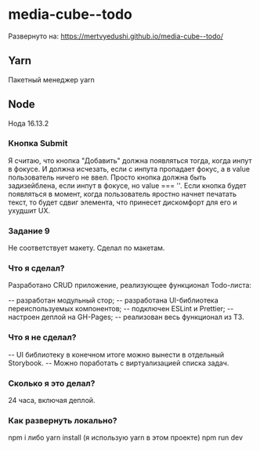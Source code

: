 # media-cube--todo
Развернуто на: https://mertvyedushi.github.io/media-cube--todo/

## Yarn
Пакетный менеджер yarn

## Node
Нода 16.13.2

### Кнопка Submit
Я считаю, что кнопка "Добавить" должна появляться тогда, когда инпут в фокусе.
И должна исчезать, если с инпута пропадает фокус, а в value пользователь
ничего не ввел. Просто кнопка должна быть задизейблена, если инпут в фокусе,
но value === ''. Если кнопка будет появляться в момент, когда пользователь
яростно начнет печатать текст, то будет сдвиг элемента, что принесет
дискомфорт для его и ухудшит UX.

### Задание 9
Не соответствует макету. Сделал по макетам.

### Что я сделал?
Разработано CRUD приложение, реализующее функционал Todo-листа:

-- разработан модульный стор;
-- разработана UI-библиотека переиспользуемых компонентов;
-- подключен ESLint и Prettier;
-- настроен деплой на GH-Pages;
-- реализован весь функционал из ТЗ.

### Что я не сделал?
-- UI библиотеку в конечном итоге можно вынести в отдельный Storybook.
-- Можно поработать с виртуализацией списка задач.

### Сколько я это делал?
24 часа, включая деплой.

### Как развернуть локально?
npm i либо yarn install (я использую yarn в этом проекте)
npm run dev
 